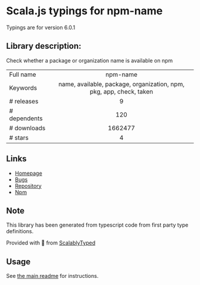 
# Scala.js typings for npm-name

Typings are for version 6.0.1

## Library description:
Check whether a package or organization name is available on npm

|                    |                 |
| ------------------ | :-------------: |
| Full name          | npm-name |
| Keywords           | name, available, package, organization, npm, pkg, app, check, taken |
| # releases         | 9 |
| # dependents       | 120 |
| # downloads        | 1662477 |
| # stars            | 4 |

## Links
- [Homepage](https://github.com/sindresorhus/npm-name#readme)
- [Bugs](https://github.com/sindresorhus/npm-name/issues)
- [Repository](https://github.com/sindresorhus/npm-name)
- [Npm](https://www.npmjs.com/package/npm-name)
    


## Note
This library has been generated from typescript code from first party type definitions.

Provided with :purple_heart: from [ScalablyTyped](https://github.com/oyvindberg/ScalablyTyped)

## Usage
See [the main readme](../../readme.md) for instructions.


